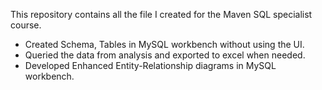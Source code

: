 This repository contains all the file I created for the Maven SQL specialist course.
  - Created Schema, Tables in MySQL workbench without using the UI.
  - Queried the data from analysis and exported to excel when needed.
  - Developed Enhanced Entity-Relationship diagrams in MySQL workbench.
    
